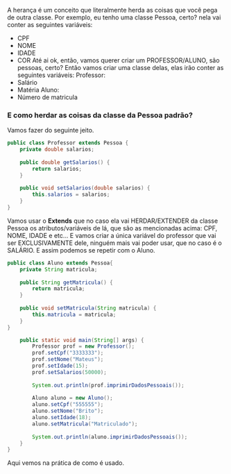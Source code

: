 A herança é um conceito que literalmente herda as coisas que você pega de outra classe. Por exemplo, eu tenho uma classe Pessoa, certo? nela vai conter as seguintes variáveis:
- CPF
- NOME
- IDADE
- COR
Até ai ok, então, vamos querer criar um PROFESSOR/ALUNO, são pessoas, certo? 
Então vamos criar uma classe delas, elas irão conter as seguintes variáveis:
Professor:
- Salário
- Matéria
Aluno:
- Número de matricula 
### E como herdar as coisas da classe da Pessoa padrão?
Vamos fazer do seguinte jeito.

```Java
public class Professor extends Pessoa {  
    private double salarios;  
  
    public double getSalarios() {  
        return salarios;  
    }  
  
    public void setSalarios(double salarios) {  
        this.salarios = salarios;  
    }  
}
```

Vamos usar o **Extends** que no caso ela vai HERDAR/EXTENDER da classe Pessoa os atributos/variáveis de lá, que são as mencionadas acima: CPF, NOME, IDADE e etc...
E vamos criar a única variável do professor que vai ser EXCLUSIVAMENTE dele, ninguém mais vai poder usar, que no caso é o SALÁRIO. E assim podemos se repetir com o Aluno.

```Java
public class Aluno extends Pessoa{  
    private String matricula;  
  
    public String getMatricula() {  
        return matricula;  
    }  
  
    public void setMatricula(String matricula) {  
        this.matricula = matricula;  
    }  
}
```

```Java
    public static void main(String[] args) {  
        Professor prof = new Professor();  
        prof.setCpf("3333333");  
        prof.setNome("Mateus");  
        prof.setIdade(15);  
        prof.setSalarios(50000);  
  
        System.out.println(prof.imprimirDadosPessoais());  
  
        Aluno aluno = new Aluno();  
        aluno.setCpf("555555");  
        aluno.setNome("Brito");  
        aluno.setIdade(18);  
        aluno.setMatricula("Matriculado");  
  
        System.out.println(aluno.imprimirDadosPessoais());  
    }  
}
```

Aqui vemos na prática de como é usado.